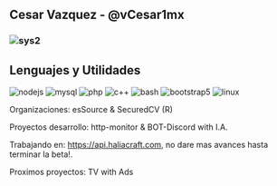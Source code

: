 ## Cesar Vazquez - @vCesar1mx

### ![sys2](https://user-images.githubusercontent.com/71222384/147418135-0fc37a34-0ad8-461f-a62b-b2cc3060e835.png)



## Lenguajes y Utilidades
![nodejs](https://user-images.githubusercontent.com/71222384/147417684-bc8b8550-aa66-4778-a0a3-14a7c2eca50a.png)
![mysql](https://user-images.githubusercontent.com/71222384/147417736-4b03f28a-b194-4313-83a7-d4a8f5a1025d.png)
![php](https://user-images.githubusercontent.com/71222384/147417793-29531ddb-6612-4e68-9a00-f5c289e48198.png)
![c++](https://user-images.githubusercontent.com/71222384/147419203-8937ccd5-9857-4322-87f2-b102bb9a4f7d.jpg)
![bash](https://user-images.githubusercontent.com/71222384/147417879-1d894ed8-3f4b-4a80-9c67-9b5ba70b0197.jpg)
![bootstrap5](https://user-images.githubusercontent.com/71222384/147418923-1f31bf15-f2c0-4fd9-b5f1-a552528275eb.png)
![linux](https://user-images.githubusercontent.com/71222384/147419232-e52652d3-3b05-43a6-9d10-0f1730e55dab.png)



Organizaciones: esSource & SecuredCV (R)

Proyectos desarrollo: http-monitor & BOT-Discord with I.A.

Trabajando en: https://api.haliacraft.com, no dare mas avances hasta terminar la beta!.

Proximos proyectos: TV with Ads
